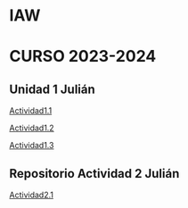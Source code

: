 # IAW  
# CURSO 2023-2024  
## Unidad 1 Julián 

[Actividad1.1](/Unidad%201/Taller1.md)  

[Actividad1.2](/Unidad%201/Taller2.md) 

[Actividad1.3](/Unidad%201/Taller3.md) 

## Repositorio Actividad 2 Julián 
 
[Actividad2.1](/Unidad2/jekyll_github_pages.md)
